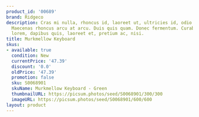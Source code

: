 ```yaml
---
product_id: '00689'
brand: Ridgeco
description: Cras mi nulla, rhoncus id, laoreet ut, ultricies id, odio.Donec imperdiet.
  Maecenas rhoncus arcu at arcu. Duis quis quam. Donec fermentum. Curabitur augue
  lorem, dapibus quis, laoreet et, pretium ac, nisi.
title: Murkmellow Keyboard
skus:
- available: true
  condition: New
  currentPrice: '47.39'
  discount: '0.0'
  oldPrice: '47.39'
  promotion: false
  sku: S0068901
  skuName: Murkmellow Keyboard - Green
  thumbnailURL: https://picsum.photos/seed/S0068901/300/300
  imageURL: https://picsum.photos/seed/S0068901/600/600
layout: product
---
```

